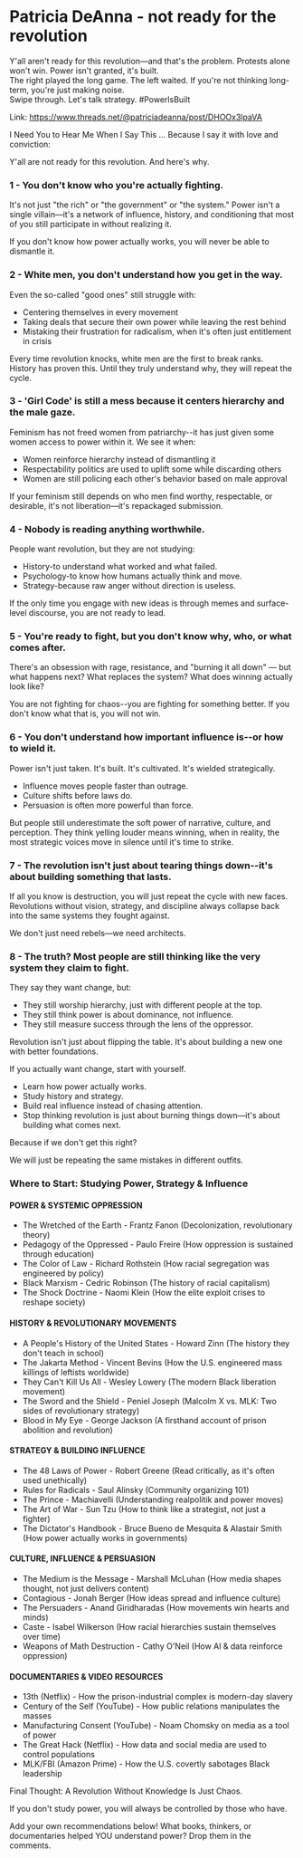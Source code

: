 # Patricia DeAnna - not ready for the revolution

Y'all aren't ready for this revolution—and that's the problem. Protests alone won't win. Power isn't granted, it's built.  
The right played the long game. The left waited. If you're not thinking long-term, you're just making noise.  
Swipe through. Let's talk strategy.  #PowerlsBuilt  

Link: <https://www.threads.net/@patriciadeanna/post/DHOOx3lpaVA>    

I Need You to Hear Me When I Say This ...
Because I say it with love and conviction:

Y'all are not ready for this revolution.
And here's why.  

### 1 - You don't know who you're actually fighting.

It's not just "the rich" or "the government" or "the system." Power isn't a single villain—it's a network of influence, history, and conditioning that most of you still participate in without realizing it.

If you don't know how power actually works, you will never be able to dismantle it.

### 2 - White men, you don't understand how you get in the way.

Even the so-called "good ones" still struggle with: 
 
- Centering themselves in every movement  
- Taking deals that secure their own power while leaving the rest behind  
-  Mistaking their frustration for radicalism, when it's often just entitlement in crisis  

Every time revolution knocks, white men are the first to break ranks.  
History has proven this. Until they truly understand why, they will repeat the cycle.

### 3 - 'Girl Code' is still a mess because it centers hierarchy and the male gaze.

Feminism has not freed women from patriarchy--it has just given some women access to power within it. We see it when:  

- Women reinforce hierarchy instead of dismantling it  
- Respectability politics are used to uplift some while discarding others  
- Women are still policing each other's behavior based on male approval  

If your feminism still depends on who men find worthy, respectable, or desirable, it's not liberation—it's repackaged submission.  

### 4 - Nobody is reading anything worthwhile.  

People want revolution, but they are not studying:  

- History-to understand what worked and what failed.  
- Psychology-to know how humans actually think and move.  
- Strategy-because raw anger without direction is useless.  

If the only time you engage with new ideas is through memes and surface-level discourse, you are not ready to lead.  

### 5 - You're ready to fight, but you don't know why, who, or what comes after.  
There's an obsession with rage, resistance, and "burning it all down" —  but what happens next? What replaces the system? What does winning actually look like?  

You are not fighting for chaos--you are fighting for something better. If you
don't know what that is, you will not win.  

### 6 - You don't understand how important influence is--or how to wield it.  
Power isn't just taken. It's built. It's cultivated. It's wielded strategically.  
- Influence moves people faster than outrage.  
- Culture shifts before laws do.  
- Persuasion is often more powerful than force.  

But people still underestimate the soft power of narrative, culture, and perception. They think yelling louder means winning, when in reality, the most strategic voices move in silence until it's time to strike.

### 7 - The revolution isn't just about tearing things down--it's about building something that lasts.

If all you know is destruction, you will just repeat the cycle with new faces. Revolutions without vision, strategy, and discipline always collapse back into the same systems they fought against.

We don't just need rebels—we need architects.

### 8 - The truth? Most people are still thinking like the very system they claim to fight.

They say they want change, but:  
- They still worship hierarchy, just with different people at the top.  
- They still think power is about dominance, not influence.  
- They still measure success through the lens of the oppressor.  

Revolution isn't just about flipping the table. It's about building a new one with better foundations.  

If you actually want change, start with yourself.

- Learn how power actually works.  
- Study history and strategy.  
- Build real influence instead of chasing attention.  
- Stop thinking revolution is just about burning things down—it's about building what comes next.

Because if we don't get this right?  

We will just be repeating the same mistakes in different outfits.  

### Where to Start: Studying Power, Strategy & Influence

#### POWER & SYSTEMIC OPPRESSION  

- The Wretched of the Earth - Frantz Fanon (Decolonization, revolutionary theory)  
- Pedagogy of the Oppressed - Paulo Freire (How oppression is sustained through education)  
- The Color of Law - Richard Rothstein (How racial segregation was engineered by policy)  
- Black Marxism - Cedric Robinson (The history of racial capitalism)  
- The Shock Doctrine - Naomi Klein (How the elite exploit crises to reshape society)  

#### HISTORY & REVOLUTIONARY MOVEMENTS  

- A People's History of the United States - Howard Zinn (The history they don't teach in school)  
- The Jakarta Method - Vincent Bevins (How the U.S. engineered mass killings of leftists worldwide)  
- They Can't Kill Us All - Wesley Lowery (The modern Black liberation movement)  
- The Sword and the Shield - Peniel Joseph (Malcolm X vs. MLK: Two sides of revolutionary strategy)  
- Blood in My Eye - George Jackson (A firsthand account of prison abolition and revolution)  

#### STRATEGY & BUILDING INFLUENCE  

- The 48 Laws of Power - Robert Greene (Read critically, as it's often used unethically)  
- Rules for Radicals - Saul Alinsky (Community organizing 101)  
- The Prince - Machiavelli (Understanding realpolitik and power moves)  
- The Art of War - Sun Tzu (How to think like a strategist, not just a fighter)  
- The Dictator's Handbook - Bruce Bueno de Mesquita & Alastair Smith (How power actually works in governments)  

#### CULTURE, INFLUENCE & PERSUASION  

- The Medium is the Message - Marshall McLuhan (How media shapes thought, not just delivers content)  
- Contagious - Jonah Berger (How ideas spread and influence culture)  
- The Persuaders - Anand Giridharadas (How movements win hearts and minds)  
- Caste - Isabel Wilkerson (How racial hierarchies sustain themselves over time)    
- Weapons of Math Destruction - Cathy O'Neil (How Al & data reinforce oppression)  

#### DOCUMENTARIES & VIDEO RESOURCES  

- 13th (Netflix) - How the prison-industrial complex is modern-day slavery  
- Century of the Self (YouTube) - How public relations manipulates the masses  
- Manufacturing Consent (YouTube) - Noam Chomsky on media as a tool of power  
- The Great Hack (Netflix) - How data and social media are used to control populations  
- MLK/FBI (Amazon Prime) - How the U.S. covertly sabotages Black leadership  


Final Thought: A Revolution Without Knowledge Is Just Chaos.

If you don't study power, you will always be controlled by those who have.

Add your own recommendations below! What books, thinkers, or documentaries helped YOU understand power? Drop them in the comments.

